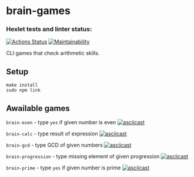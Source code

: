 # brain-games

### Hexlet tests and linter status:
[![Actions Status](https://github.com/i1yas/frontend-project-lvl1/workflows/hexlet-check/badge.svg)](https://github.com/i1yas/frontend-project-lvl1/actions)
[![Maintainability](https://api.codeclimate.com/v1/badges/5a9156e798ee06e1cc8c/maintainability)](https://codeclimate.com/github/i1yas/frontend-project-lvl1/maintainability)

CLI games that check arithmetic skills.

## Setup
```
make install
sudo npm link
```
## Awailable games
`brain-even` - type `yes` if given number is even
[![asciicast](https://asciinema.org/a/oqIYIJMIf8FTKVHl39aWgCQ02.svg)](https://asciinema.org/a/oqIYIJMIf8FTKVHl39aWgCQ02)

`brain-calc` - type result of expression
[![asciicast](https://asciinema.org/a/GqhjkzApHJGzsZA17f2boyEba.svg)](https://asciinema.org/a/GqhjkzApHJGzsZA17f2boyEba)

`brain-gcd` - type GCD of given numbers
[![asciicast](https://asciinema.org/a/HU6GsjbuT5YAY71UYAas0Im42.svg)](https://asciinema.org/a/HU6GsjbuT5YAY71UYAas0Im42)

`brain-progression` - type missing element of given progression
[![asciicast](https://asciinema.org/a/Oa9BnSqcZrra7PiDLCUXUEFzP.svg)](https://asciinema.org/a/Oa9BnSqcZrra7PiDLCUXUEFzP)

`brain-prime` - type `yes` if given number is prime
[![asciicast](https://asciinema.org/a/t3nDZvUpoGdTzesd9aG8PW0hr.svg)](https://asciinema.org/a/t3nDZvUpoGdTzesd9aG8PW0hr)